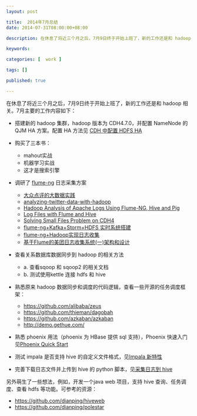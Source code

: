```yaml
---
layout: post

title:  2014年7月总结
date: 2014-07-31T08:00:00+08:00

description: 在休息了将近三个月之后，7月9日终于开始上班了，新的工作还是和 hadoop 相关。

keywords:  

categories: [  work ]

tags: []

published: true

---
```


在休息了将近三个月之后，7月9日终于开始上班了，新的工作还是和 hadoop 相关。7月主要的工作内容如下：

- 搭建新的 hadoop 集群，hadoop 版本为 CDH4.7.0，并配置 NameNode 的 QJM HA 方案。配置 HA 方法见 [CDH 中配置 HDFS HA](/2014/07/18/install-hdfs-ha-in-cdh.html)
- 购买了三本书：
	- mahout实战
	- 机器学习实战
	- 这才是搜索引擎
- 调研了 [flume-ng]() 日志采集方案
	- [大众点评的大数据实践](http://www.csdn.net/article/images-12-18/2817838-big-data-practice-in-dianping)
	- [analyzing-twitter-data-with-hadoop](http://blog.cloudera.com/blog/2012/09/analyzing-twitter-data-with-hadoop/)
	- [Hadoop Analysis of Apache Logs Using Flume-NG, Hive and Pig](http://cuddletech.com/?p=795)
	- [Log Files with Flume and Hive](http://www.lopakalogic.com/articles/hadoop-articles/log-files-flume-hive/)
	- [Solving Small Files Problem on CDH4](https://sskaje.me/images/12/solving-small-files-problem-cdh4/#.U8I48Y2SywI)
	- [flume-ng+Kafka+Storm+HDFS 实时系统搭建](http://blog.csdn.net/weijonathan/article/details/18301321)
	- [flume-ng+Hadoop实现日志收集](http://gdcsy.blog.163.com/blog/static/127343609201452532339253/)
	- [基于Flume的美团日志收集系统(一)架构和设计](http://tech.meituan.com/mt-log-system-arch.html)

- 查看关系数据库数据同步到 hadoop 的相关方法
   	- a. 查看sqoop 和 sqoop2 的相关文档
  	- b. 测试使用kettle 连接 hdfs 和 hive
- 熟悉原来 hadoop 数据同步和调度的代码逻辑，查看一些开源的任务调度框架：
	- <https://github.com/alibaba/zeus>
	- <https://github.com/thieman/dagobah>
	- <https://github.com/azkaban/azkaban>
	- <http://demo.gethue.com/>
- 熟悉 phoenix 用法（phoenix 为 HBase 提供 sql 支持），Phoenix 快速入门见[Phoenix Quick Start](/2014/07/28/phoenix-quick-start.html)
- 测试 impala 是否支持 hive 的自定义文件格式，见[Impala 新特性](/2014/07/29/new-features-in-impala.html)
- 完善下载日志文件并上传到 hive 的 python 脚本，见[采集日志到 hive](/2014/07/25/collect-log-to-hive.html)

另外萌生了一些想法，例如，开发一个java web 项目，支持 hive 查询、任务调度、查看 hdfs 等功能。可参考的资源：

- <https://github.com/dianping/hiveweb>
- <https://github.com/dianping/polestar>
